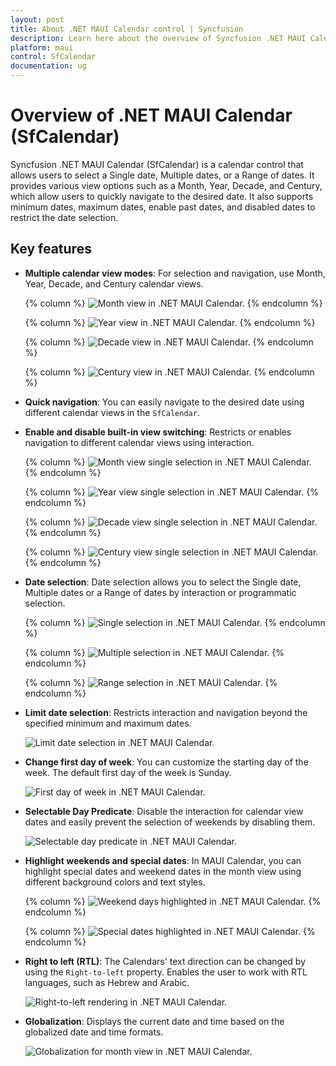 ```yaml
---
layout: post
title: About .NET MAUI Calendar control | Syncfusion
description: Learn here about the overview of Syncfusion .NET MAUI Calendar (SfCalendar) control, its basic features, and calendar functionalities.
platform: maui
control: SfCalendar
documentation: ug
---
```


# Overview of .NET MAUI Calendar (SfCalendar)

Syncfusion .NET MAUI Calendar (SfCalendar) is a calendar control that allows users to select a Single date, Multiple dates, or a Range of dates. It provides various view options such as a Month, Year, Decade, and Century, which allow users to quickly navigate to the desired date. It also supports minimum dates, maximum dates, enable past dates, and disabled dates to restrict the date selection.

## Key features

* **Multiple calendar view modes**: For selection and navigation, use Month, Year, Decade, and Century calendar views.

   {% column %}
   ![Month view in .NET MAUI Calendar.](images/overview/maui-month-view.png)
   {% endcolumn %}

   {% column %}
   ![Year view in .NET MAUI Calendar.](images/overview/maui-year-view.png)
   {% endcolumn %}

   {% column %}
   ![Decade view in .NET MAUI Calendar.](images/overview/maui-decade-view.png)
   {% endcolumn %}

   {% column %}
   ![Century view in .NET MAUI Calendar.](images/overview/maui-century-view.png)
   {% endcolumn %}

* **Quick navigation**: You can easily navigate to the desired date using different calendar views in the `SfCalendar`.

* **Enable and disable built-in view switching**: Restricts or enables navigation to different calendar views using interaction.

   {% column %}
   ![Month view single selection in .NET MAUI Calendar.](images/overview/maui-month-view-single-selection.png)
   {% endcolumn %}

   {% column %}
   ![Year view single selection in .NET MAUI Calendar.](images/overview/maui-year-view-single-selection.png)
   {% endcolumn %}

   {% column %}
   ![Decade view single selection in .NET MAUI Calendar.](images/overview/maui-decade-view-single-selection.png)
   {% endcolumn %}

   {% column %}
   ![Century view single selection in .NET MAUI Calendar.](images/overview/maui-century-view-single-selection.png)
   {% endcolumn %}

* **Date selection**: Date selection allows you to select the Single date, Multiple dates or a Range of dates by interaction or programmatic selection.

   {% column %}
   ![Single selection in .NET MAUI Calendar.](images/overview/maui-month-view-single-selection.png)
   {% endcolumn %}

   {% column %}
   ![Multiple selection in .NET MAUI Calendar.](images/overview/maui-multiple-selection.png)
   {% endcolumn %}

   {% column %}
   ![Range selection in .NET MAUI Calendar.](images/overview/maui-range-selection.png)
   {% endcolumn %}

* **Limit date selection**: Restricts interaction and navigation beyond the specified minimum and maximum dates.

   ![Limit date selection in .NET MAUI Calendar.](images/overview/maui-min-max-date.png)

* **Change first day of week**: You can customize the starting day of the week. The default first day of the week is Sunday.

   ![First day of week in .NET MAUI Calendar.](images/overview/maui-first-day-of-week.png)

* **Selectable Day Predicate**: Disable the interaction for calendar view dates and easily prevent the selection of weekends by disabling them.

   ![Selectable day predicate in .NET MAUI Calendar.](images/overview/maui-selectable-day-predicate.png)

* **Highlight weekends and special dates**: In MAUI Calendar, you can highlight special dates and weekend dates in the month view using different background colors and text styles.

   {% column %}
   ![Weekend days highlighted in .NET MAUI Calendar.](images/overview/maui-weekends-dates.png)
   {% endcolumn %}

   {% column %}
   ![Special dates highlighted in .NET MAUI Calendar.](images/overview/maui-special-dates.png)
   {% endcolumn %}

* **Right to left (RTL)**: The Calendars' text direction can be changed by using the `Right-to-left` property. Enables the user to work with RTL languages, such as Hebrew and Arabic.

   ![Right-to-left rendering in .NET MAUI Calendar.](images/overview/maui-rtl.png)

* **Globalization**: Displays the current date and time based on the globalized date and time formats.

   ![Globalization for month view in .NET MAUI Calendar.](images/overview/maui-month-view-globalization.png)
